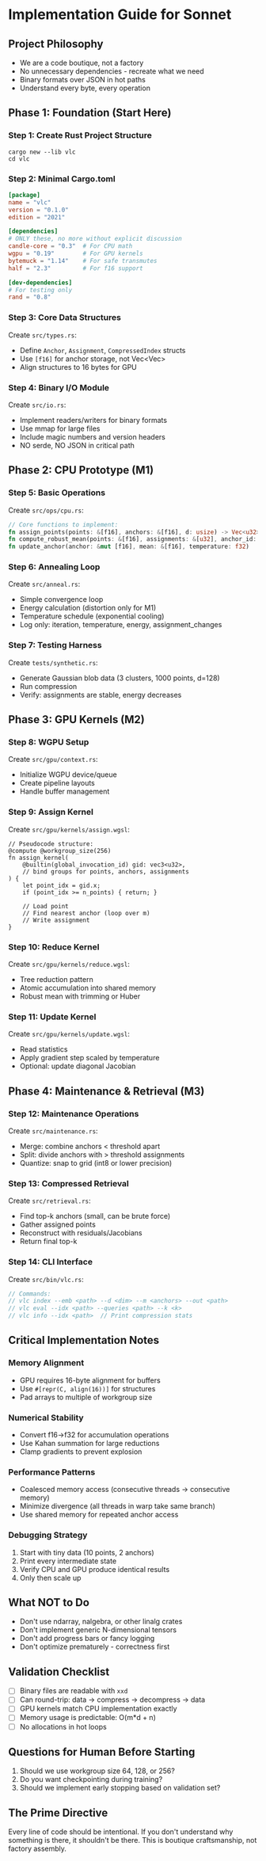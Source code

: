# Implementation Guide for Sonnet

## Project Philosophy
- We are a code boutique, not a factory
- No unnecessary dependencies - recreate what we need
- Binary formats over JSON in hot paths
- Understand every byte, every operation

## Phase 1: Foundation (Start Here)

### Step 1: Create Rust Project Structure
```
cargo new --lib vlc
cd vlc
```

### Step 2: Minimal Cargo.toml
```toml
[package]
name = "vlc"
version = "0.1.0"
edition = "2021"

[dependencies]
# ONLY these, no more without explicit discussion
candle-core = "0.3"  # For CPU math
wgpu = "0.19"        # For GPU kernels
bytemuck = "1.14"    # For safe transmutes
half = "2.3"         # For f16 support

[dev-dependencies]
# For testing only
rand = "0.8"
```

### Step 3: Core Data Structures
Create `src/types.rs`:
- Define `Anchor`, `Assignment`, `CompressedIndex` structs
- Use `[f16]` for anchor storage, not Vec<Vec<f32>>
- Align structures to 16 bytes for GPU

### Step 4: Binary I/O Module
Create `src/io.rs`:
- Implement readers/writers for binary formats
- Use mmap for large files
- Include magic numbers and version headers
- NO serde, NO JSON in critical path

## Phase 2: CPU Prototype (M1)

### Step 5: Basic Operations
Create `src/ops/cpu.rs`:
```rust
// Core functions to implement:
fn assign_points(points: &[f16], anchors: &[f16], d: usize) -> Vec<u32>
fn compute_robust_mean(points: &[f16], assignments: &[u32], anchor_id: u32) -> Vec<f16>
fn update_anchor(anchor: &mut [f16], mean: &[f16], temperature: f32)
```

### Step 6: Annealing Loop
Create `src/anneal.rs`:
- Simple convergence loop
- Energy calculation (distortion only for M1)
- Temperature schedule (exponential cooling)
- Log only: iteration, temperature, energy, assignment_changes

### Step 7: Testing Harness
Create `tests/synthetic.rs`:
- Generate Gaussian blob data (3 clusters, 1000 points, d=128)
- Run compression
- Verify: assignments are stable, energy decreases

## Phase 3: GPU Kernels (M2)

### Step 8: WGPU Setup
Create `src/gpu/context.rs`:
- Initialize WGPU device/queue
- Create pipeline layouts
- Handle buffer management

### Step 9: Assign Kernel
Create `src/gpu/kernels/assign.wgsl`:
```wgsl
// Pseudocode structure:
@compute @workgroup_size(256)
fn assign_kernel(
    @builtin(global_invocation_id) gid: vec3<u32>,
    // bind groups for points, anchors, assignments
) {
    let point_idx = gid.x;
    if (point_idx >= n_points) { return; }
    
    // Load point
    // Find nearest anchor (loop over m)
    // Write assignment
}
```

### Step 10: Reduce Kernel  
Create `src/gpu/kernels/reduce.wgsl`:
- Tree reduction pattern
- Atomic accumulation into shared memory
- Robust mean with trimming or Huber

### Step 11: Update Kernel
Create `src/gpu/kernels/update.wgsl`:
- Read statistics
- Apply gradient step scaled by temperature
- Optional: update diagonal Jacobian

## Phase 4: Maintenance & Retrieval (M3)

### Step 12: Maintenance Operations
Create `src/maintenance.rs`:
- Merge: combine anchors < threshold apart
- Split: divide anchors with > threshold assignments
- Quantize: snap to grid (int8 or lower precision)

### Step 13: Compressed Retrieval
Create `src/retrieval.rs`:
- Find top-k anchors (small, can be brute force)
- Gather assigned points
- Reconstruct with residuals/Jacobians
- Return final top-k

### Step 14: CLI Interface
Create `src/bin/vlc.rs`:
```rust
// Commands:
// vlc index --emb <path> --d <dim> --m <anchors> --out <path>
// vlc eval --idx <path> --queries <path> --k <k>
// vlc info --idx <path>  // Print compression stats
```

## Critical Implementation Notes

### Memory Alignment
- GPU requires 16-byte alignment for buffers
- Use `#[repr(C, align(16))]` for structures
- Pad arrays to multiple of workgroup size

### Numerical Stability
- Convert f16→f32 for accumulation operations
- Use Kahan summation for large reductions
- Clamp gradients to prevent explosion

### Performance Patterns
- Coalesced memory access (consecutive threads → consecutive memory)
- Minimize divergence (all threads in warp take same branch)
- Use shared memory for repeated anchor access

### Debugging Strategy
1. Start with tiny data (10 points, 2 anchors)
2. Print every intermediate state
3. Verify CPU and GPU produce identical results
4. Only then scale up

## What NOT to Do
- Don't use ndarray, nalgebra, or other linalg crates
- Don't implement generic N-dimensional tensors
- Don't add progress bars or fancy logging
- Don't optimize prematurely - correctness first

## Validation Checklist
- [ ] Binary files are readable with `xxd`
- [ ] Can round-trip: data → compress → decompress → data
- [ ] GPU kernels match CPU implementation exactly
- [ ] Memory usage is predictable: O(m*d + n)
- [ ] No allocations in hot loops

## Questions for Human Before Starting
1. Should we use workgroup size 64, 128, or 256?
2. Do you want checkpointing during training?
3. Should we implement early stopping based on validation set?

## The Prime Directive
Every line of code should be intentional. If you don't understand why something is there, it shouldn't be there. This is boutique craftsmanship, not factory assembly.

